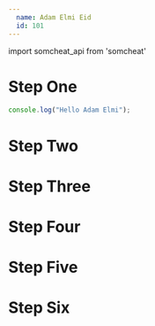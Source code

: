 ```yaml
---
  name: Adam Elmi Eid
  id: 101
---
```

  

import somcheat_api from 'somcheat'

# Step One
```js
console.log("Hello Adam Elmi");
```
# Step Two
# Step Three
# Step Four
# Step Five
# Step Six
